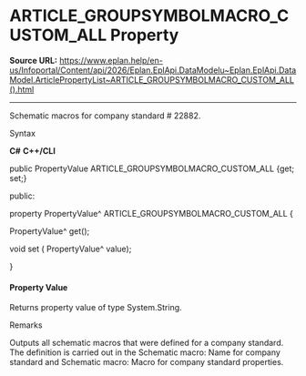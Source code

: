 # ARTICLE_GROUPSYMBOLMACRO_CUSTOM_ALL Property

**Source URL:** https://www.eplan.help/en-us/Infoportal/Content/api/2026/Eplan.EplApi.DataModelu~Eplan.EplApi.DataModel.ArticlePropertyList~ARTICLE_GROUPSYMBOLMACRO_CUSTOM_ALL().html

---

Schematic macros for company standard # 22882.

Syntax

**C#**
**C++/CLI**


public PropertyValue ARTICLE_GROUPSYMBOLMACRO_CUSTOM_ALL {get; set;}

public:

property PropertyValue^ ARTICLE_GROUPSYMBOLMACRO_CUSTOM_ALL {

   PropertyValue^ get();

   void set (    PropertyValue^ value);

}


#### Property Value

Returns property value of type System.String.

Remarks

Outputs all schematic macros that were defined for a company standard. The definition is carried out in the Schematic macro: Name for company standard and Schematic macro: Macro for company standard properties.

